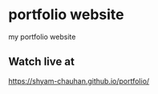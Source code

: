 # portfolio website

my portfolio website

## Watch live at 
https://shyam-chauhan.github.io/portfolio/